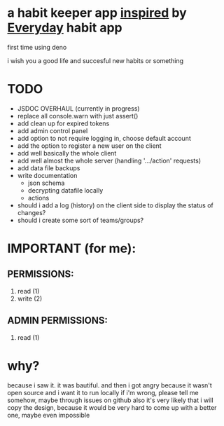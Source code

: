 # a habit keeper app [inspired](#why?) by [Everyday](https://everyday.app) habit app

first time using deno

i wish you a good life and succesful new habits or something

# TODO
- JSDOC OVERHAUL (currently in progress)
- replace all console.warn with just assert()
- add clean up for expired tokens
- add admin control panel
- add option to not require logging in, choose default account
- add the option to register a new user on the client
- add well basically the whole client
- add well almost the whole server (handling '.../action' requests)
- add data file backups
- write documentation
    - json schema
    - decrypting datafile locally
    - actions
- should i add a log (history) on the client side to display the status of changes?
- should i create some sort of teams/groups?

# IMPORTANT (for me):
## PERMISSIONS:
1. read (1)
2. write (2)

## ADMIN PERMISSIONS:
1. read (1)

# why?
because i saw it. it was bautiful. and then i got angry because it wasn't open source and i want it to run locally
if i'm wrong, please tell me somehow, maybe through issues on github
also it's very likely that i will copy the design, because it would be very hard to come up with a better one, maybe even impossible
